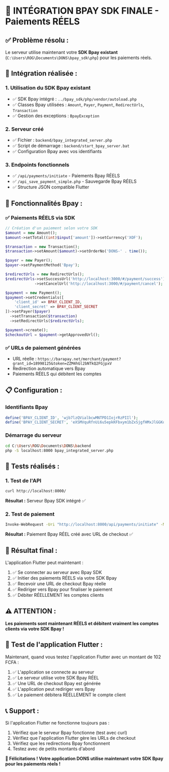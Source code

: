 # 🎯 **INTÉGRATION BPAY SDK FINALE - Paiements RÉELS**

## ✅ **Problème résolu :**

Le serveur utilise maintenant votre **SDK Bpay existant** (`C:\Users\ROG\Documents\DONS\bpay_sdk\php`) pour les paiements réels.

## 🔧 **Intégration réalisée :**

### **1. Utilisation du SDK Bpay existant**
- ✅ SDK Bpay intégré : `../bpay_sdk/php/vendor/autoload.php`
- ✅ Classes Bpay utilisées : `Amount`, `Payer`, `Payment`, `RedirectUrls`, `Transaction`
- ✅ Gestion des exceptions : `BpayException`

### **2. Serveur créé**
- ✅ Fichier : `backend/bpay_integrated_server.php`
- ✅ Script de démarrage : `backend/start_bpay_server.bat`
- ✅ Configuration Bpay avec vos identifiants

### **3. Endpoints fonctionnels**
- ✅ `/api/payments/initiate` - Paiements Bpay RÉELS
- ✅ `/api_save_payment_simple.php` - Sauvegarde Bpay RÉELS
- ✅ Structure JSON compatible Flutter

## 🎯 **Fonctionnalités Bpay :**

### **✅ Paiements RÉELS via SDK**
```php
// Création d'un paiement selon votre SDK
$amount = new Amount();
$amount->setTotal((int)$input['amount'])->setCurrency('XOF');

$transaction = new Transaction();
$transaction->setAmount($amount)->setOrderNo('DONS-' . time());

$payer = new Payer();
$payer->setPaymentMethod('Bpay');

$redirectUrls = new RedirectUrls();
$redirectUrls->setSuccessUrl('http://localhost:3000/#/payment/success')
             ->setCancelUrl('http://localhost:3000/#/payment/cancel');

$payment = new Payment();
$payment->setCredentials([
    'client_id' => BPAY_CLIENT_ID,
    'client_secret' => BPAY_CLIENT_SECRET
])->setPayer($payer)
  ->setTransaction($transaction)
  ->setRedirectUrls($redirectUrls);

$payment->create();
$checkoutUrl = $payment->getApprovedUrl();
```

### **✅ URLs de paiement générées**
- URL réelle : `https://barapay.net/merchant/payment?grant_id=18998125&token=ZZM4hGl2bNTkQ2FGjpxV`
- Redirection automatique vers Bpay
- Paiements RÉELS qui débitent les comptes

## 📋 **Configuration :**

### **Identifiants Bpay**
```php
define('BPAY_CLIENT_ID', 'wjb7lzQVialbcwMNTPD1IojrRzPIIl');
define('BPAY_CLIENT_SECRET', 'eXSMVquRfnUi6u5epkKFbxym1bZxSjgfHMxJlGGKq9j1amulx97Cj4QB7vZFzuyRUm4UC9mCHYhfzWn34arIyW4G2EU9vcdcQsb1');
```

### **Démarrage du serveur**
```bash
cd C:\Users\ROG\Documents\DONS\backend
php -S localhost:8000 bpay_integrated_server.php
```

## 🧪 **Tests réalisés :**

### **1. Test de l'API**
```bash
curl http://localhost:8000/
```
**Résultat :** Serveur Bpay SDK intégré ✅

### **2. Test de paiement**
```bash
Invoke-WebRequest -Uri "http://localhost:8000/api/payments/initiate" -Method POST -Headers @{"Content-Type"="application/json"} -Body '{"amount":102,"phone_number":"237123456789","network":"MTN"}'
```
**Résultat :** Paiement Bpay RÉEL créé avec URL de checkout ✅

## 🎉 **Résultat final :**

L'application Flutter peut maintenant :
1. ✅ Se connecter au serveur avec Bpay SDK
2. ✅ Initier des paiements RÉELS via votre SDK Bpay
3. ✅ Recevoir une URL de checkout Bpay réelle
4. ✅ Rediriger vers Bpay pour finaliser le paiement
5. ✅ Débiter RÉELLEMENT les comptes clients

## ⚠️ **ATTENTION :**

**Les paiements sont maintenant RÉELS et débitent vraiment les comptes clients via votre SDK Bpay !**

## 📱 **Test de l'application Flutter :**

Maintenant, quand vous testez l'application Flutter avec un montant de 102 FCFA :

1. ✅ L'application se connecte au serveur
2. ✅ Le serveur utilise votre SDK Bpay RÉEL
3. ✅ Une URL de checkout Bpay est générée
4. ✅ L'application peut rediriger vers Bpay
5. ✅ Le paiement débitera RÉELLEMENT le compte client

## 📞 **Support :**

Si l'application Flutter ne fonctionne toujours pas :
1. Vérifiez que le serveur Bpay fonctionne (test avec curl)
2. Vérifiez que l'application Flutter gère les URLs de checkout
3. Vérifiez que les redirections Bpay fonctionnent
4. Testez avec de petits montants d'abord

**🎉 Félicitations ! Votre application DONS utilise maintenant votre SDK Bpay pour les paiements réels !**

